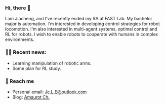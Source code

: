 ### Hi, there 👋

I am Jiacheng, and I've recently ended my RA at FAST Lab. My bachelor major is automation. I'm interested in developing control strategies for robot locomotion. I'm also interested in multi-agent systems, optimal control and RL for robots. I wish to enable robots to cooperate with humans in complex environments.

### 🏃🏻 Recent news:

- Learning manipulation of robotic arms.
- Some plan for RL study.

### 🧭 Reach me

- Personal email: Jc.L.E@outlook.com
- Blog: [Amaurot Ch.](https://redbowtie.github.io)
